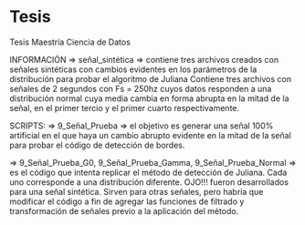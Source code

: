 # Tesis
Tesis Maestría Ciencia de Datos

INFORMACIÓN
=> señal_sintética => contiene tres archivos creados con señales sintéticas con cambios evidentes en los parámetros de la distribución para probar el algoritmo de Juliana 
Contiene tres archivos con señales de 2 segundos con Fs = 250hz cuyos datos responden a una distribución normal cuya media cambia en forma abrupta
en la mitad de la señal, en el primer tercio y el primer cuarto respectivamente.

SCRIPTS:
=> 9_Señal_Prueba => el objetivo es generar una señal 100% artificial en el que haya un cambio abrupto evidente en la mitad de la señal para probar el código de detección de bordes.

=> 9_Señal_Prueba_G0, 9_Señal_Prueba_Gamma, 9_Señal_Prueba_Normal => es el código que intenta replicar el método de detección de Juliana. Cada uno corresponde a una distribución diferente. 
OJO!!! fueron desarrollados para una señal sintética. Sirven para otras señales, pero habría que modificar el código a fin de agregar las funciones de filtrado y transformación de señales previo a la aplicación del método.
